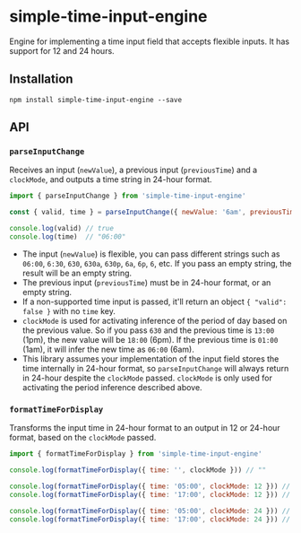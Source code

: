 # simple-time-input-engine

Engine for implementing a time input field that accepts flexible inputs. It has support for 12 and 24 hours.

## Installation

`npm install simple-time-input-engine --save`

## API

### `parseInputChange`

Receives an input (`newValue`), a previous input (`previousTime`) and a `clockMode`, and outputs a time string in 24-hour format.

```js
import { parseInputChange } from 'simple-time-input-engine'

const { valid, time } = parseInputChange({ newValue: '6am', previousTime: '10:00', clockMode: 12 })

console.log(valid) // true
console.log(time)  // "06:00"
```

- The input (`newValue`) is flexible, you can pass different strings such as `06:00`, `6:30`, `630`, `630a`, `630p`, `6a`, `6p`, `6`, etc. If you pass an empty string, the result will be an empty string.
- The previous input (`previousTime`) must be in 24-hour format, or an empty string.
- If a non-supported time input is passed, it'll return an object `{ "valid": false }` with no `time` key.
- `clockMode` is used for activating inference of the period of day based on the previous value. So if you pass `630` and the previous time is `13:00` (1pm), the new value will be `18:00` (6pm). If the previous time is `01:00` (1am), it will infer the new time as `06:00` (6am).
- This library assumes your implementation of the input field stores the time internally in 24-hour format, so `parseInputChange` will always return in 24-hour despite the `clockMode` passed. `clockMode` is only used for activating the period inference described above.

### `formatTimeForDisplay`

Transforms the input time in 24-hour format to an output in 12 or 24-hour format, based on the `clockMode` passed.

```js
import { formatTimeForDisplay } from 'simple-time-input-engine'

console.log(formatTimeForDisplay({ time: '', clockMode })) // ""

console.log(formatTimeForDisplay({ time: '05:00', clockMode: 12 })) // "5:00am"
console.log(formatTimeForDisplay({ time: '17:00', clockMode: 12 })) // "5:00pm"

console.log(formatTimeForDisplay({ time: '05:00', clockMode: 24 })) // "05:00"
console.log(formatTimeForDisplay({ time: '17:00', clockMode: 24 })) // "17:00"
```
